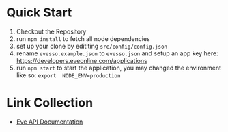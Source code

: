 
# Quick Start

1. Checkout the Repository
2. run `npm install` to fetch all node dependencies
3. set up your clone by edititing `src/config/config.json`
4. rename `evesso.example.json` to `evesso.json` and setup an app key here: https://developers.eveonline.com/applications
5. run `npm start` to start the application, you may changed the environment like so: `export 
NODE_ENV=production`


# Link Collection

- [Eve API Documentation](http://wiki.eve-id.net/APIv2_Page_Index)